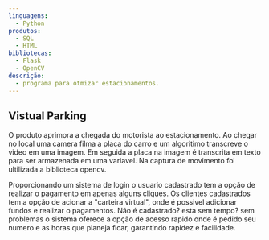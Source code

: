 ```yaml
---
linguagens:
  - Python
produtos:
  - SQL
  - HTML
bibliotecas:
  - Flask
  - OpenCV
descrição:
  - programa para otmizar estacionamentos.
---
```

<h2>Vistual Parking</h2>
O produto aprimora a chegada do motorista ao estacionamento.
Ao chegar no local uma camera filma a placa do carro e um algoritimo transcreve o video em uma imagem.
Em seguida a placa na imagem é transcrita em texto para ser armazenada em uma variavel.
Na captura de movimento foi ultilizada a biblioteca opencv.

Proporcionando um sistema de login o usuario cadastrado tem a opção de realizar o pagamento em apenas alguns cliques.
Os clientes cadastrados tem a opção de acionar a "carteira virtual", onde é possivel adicionar fundos e realizar o pagamentos.
Não é cadastrado? esta sem tempo? sem problemas o sistema oferece a opção de acesso rapido onde é pedido seu numero e as horas
que planeja ficar, garantindo rapidez e facilidade.
